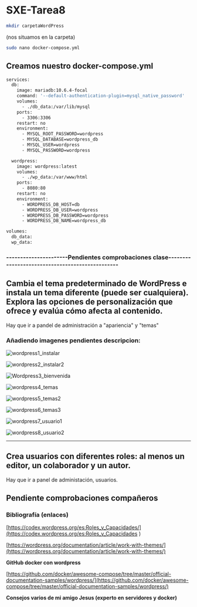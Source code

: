 # SXE-Tarea8

```bash
mkdir carpetaWordPress
```
(nos situamos en la carpeta)

```bash
sudo nano docker-compose.yml
```
## Creamos nuestro docker-compose.yml
```bash
services:
  db:
    image: mariadb:10.6.4-focal
    command: '--default-authentication-plugin=mysql_native_password'
    volumes:
      - ./db_data:/var/lib/mysql
    ports:
      - 3306:3306
    restart: no
    environment:
      - MYSQL_ROOT_PASSWORD=wordpress
      - MYSQL_DATABASE=wordpress_db
      - MYSQL_USER=wordpress
      - MYSQL_PASSWORD=wordpress

  wordpress:
    image: wordpress:latest
    volumes:
      - ./wp_data:/var/www/html
    ports:
      - 8080:80
    restart: no
    environment:
      - WORDPRESS_DB_HOST=db
      - WORDPRESS_DB_USER=wordpress
      - WORDPRESS_DB_PASSWORD=wordpress
      - WORDPRESS_DB_NAME=wordpress_db

volumes:
  db_data:
  wp_data:

```

### ----------------------Pendientes comprobaciones clase------------------------------------------------

## Cambia el tema predeterminado de WordPress e instala un tema diferente (puede ser cualquiera). Explora las opciones de personalización que ofrece y evalúa cómo afecta al contenido.
Hay que ir a pandel de administración a "apariencia" y "temas"

### Añadiendo imagenes pendientes descripcion:

![wordpress1_instalar](https://github.com/user-attachments/assets/bee633be-b0c7-48eb-8c7f-f49a4ff11829)

![wordpress2_instalar2](https://github.com/user-attachments/assets/ec856a79-1220-4e28-9928-cfb5724e3cfc)

![Wordpress3_bienvenida](https://github.com/user-attachments/assets/99ac5a69-e786-45f3-925f-a0cbd9b46496)

![wordpress4_temas](https://github.com/user-attachments/assets/c457790c-5248-4e12-9498-81e8f9ba3732)

![wordpress5_temas2](https://github.com/user-attachments/assets/b68b281d-5139-4b62-940b-7d3cea9dfb51)

![wordpress6_temas3](https://github.com/user-attachments/assets/4f04a054-c12f-4b6f-831f-c852ca3bca28)

![wordpress7_usuario1](https://github.com/user-attachments/assets/0fa31f83-4cb5-411e-b802-5680f074fea6)

![wordpress8_usuario2](https://github.com/user-attachments/assets/5d23c533-3cbb-4795-a06e-ae19156f587a)










-----------------------------------------------------





## Crea usuarios con diferentes roles: al menos un editor, un colaborador y un autor.
Hay que ir a panel de administación, usuarios.

## Pendiente comprobaciones compañeros










### Bibliografía (enlaces)

[https://codex.wordpress.org/es:Roles_y_Capacidades/](https://codex.wordpress.org/es:Roles_y_Capacidades
)

[https://wordpress.org/documentation/article/work-with-themes/](https://wordpress.org/documentation/article/work-with-themes/)

**GitHub docker con wordpress**

[https://github.com/docker/awesome-compose/tree/master/official-documentation-samples/wordpress/](https://github.com/docker/awesome-compose/tree/master/official-documentation-samples/wordpress/)

**Consejos varios de mi amigo Jesus (experto en servidores y docker)**








